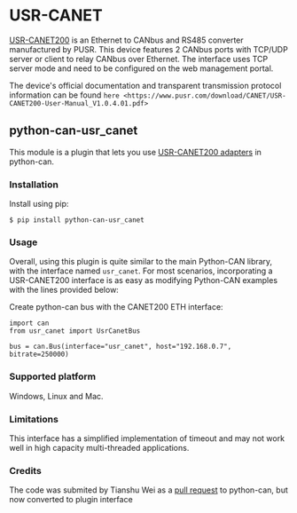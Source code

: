 USR-CANET
===========

[USR-CANET200](https://www.pusr.com/products/can-to-ethernet-converters-usr-canet200.html) is an Ethernet to CANbus and RS485 converter manufactured by PUSR. This device features 2 CANbus ports with TCP/UDP server or client to relay CANbus over Ethernet. The interface uses TCP server mode and need to be configured on the web management portal.

The device's official documentation and transparent transmission protocol information can be found `here <https://www.pusr.com/download/CANET/USR-CANET200-User-Manual_V1.0.4.01.pdf>`

## python-can-usr_canet

This module is a plugin that lets you use [USR-CANET200 adapters](https://www.pusr.com/products/can-to-ethernet-converters-usr-canet200.html) in python-can.


### Installation

Install using pip:

    $ pip install python-can-usr_canet

### Usage

Overall, using this plugin is quite similar to the main Python-CAN library, with the interface named `usr_canet`. For most scenarios, incorporating a USR-CANET200 interface is as easy as modifying Python-CAN examples with the lines provided below:

Create python-can bus with the CANET200 ETH interface:

    import can
    from usr_canet import UsrCanetBus

    bus = can.Bus(interface="usr_canet", host="192.168.0.7", bitrate=250000)

### Supported platform

Windows, Linux and Mac.

### Limitations

This interface has a simplified implementation of timeout and may not work well in high capacity multi-threaded applications.

### Credits

The code was submited by Tianshu Wei as a [pull request](https://github.com/hardbyte/python-can/pull/1347) to python-can, but now converted to plugin interface

